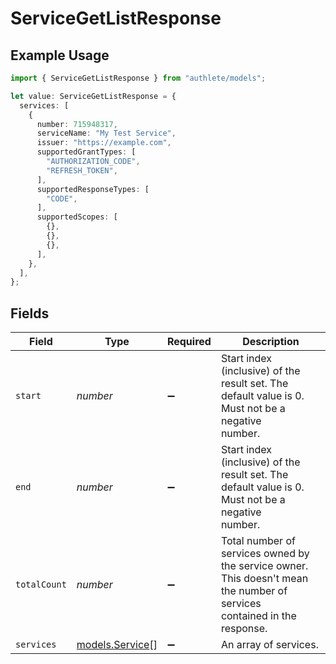 # ServiceGetListResponse

## Example Usage

```typescript
import { ServiceGetListResponse } from "authlete/models";

let value: ServiceGetListResponse = {
  services: [
    {
      number: 715948317,
      serviceName: "My Test Service",
      issuer: "https://example.com",
      supportedGrantTypes: [
        "AUTHORIZATION_CODE",
        "REFRESH_TOKEN",
      ],
      supportedResponseTypes: [
        "CODE",
      ],
      supportedScopes: [
        {},
        {},
        {},
      ],
    },
  ],
};
```

## Fields

| Field                                                                                                                     | Type                                                                                                                      | Required                                                                                                                  | Description                                                                                                               |
| ------------------------------------------------------------------------------------------------------------------------- | ------------------------------------------------------------------------------------------------------------------------- | ------------------------------------------------------------------------------------------------------------------------- | ------------------------------------------------------------------------------------------------------------------------- |
| `start`                                                                                                                   | *number*                                                                                                                  | :heavy_minus_sign:                                                                                                        | Start index (inclusive) of the result set. The default value is 0. Must not be a negative<br/>number.<br/>                |
| `end`                                                                                                                     | *number*                                                                                                                  | :heavy_minus_sign:                                                                                                        | Start index (inclusive) of the result set. The default value is 0. Must not be a negative<br/>number.<br/>                |
| `totalCount`                                                                                                              | *number*                                                                                                                  | :heavy_minus_sign:                                                                                                        | Total number of services owned by the service owner. This doesn't mean the number of services<br/>contained in the response.<br/> |
| `services`                                                                                                                | [models.Service](../models/service.md)[]                                                                                  | :heavy_minus_sign:                                                                                                        | An array of services.<br/>                                                                                                |